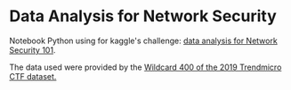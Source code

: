 # Data Analysis for Network Security

Notebook Python using for kaggle's challenge: [data analysis for  Network Security 101](https://www.kaggle.com/dscclass/dsc-data-analysis-for-network-security-questions).

The data used were provided by the [Wildcard 400 of the 2019 Trendmicro CTF dataset.](https://ctf.trendmicro.com/)
